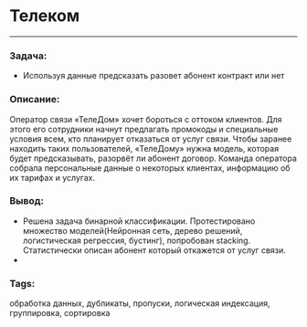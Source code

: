 # Телеком
---
### Задача:
- Используя данные предсказать разовет абонент контракт или нет  
### Описание:
Оператор связи «ТелеДом» хочет бороться с оттоком клиентов. Для этого его сотрудники начнут предлагать промокоды и специальные условия всем, кто планирует отказаться от услуг связи. Чтобы заранее находить таких пользователей, «ТелеДому» нужна модель, которая будет предсказывать, разорвёт ли абонент договор. Команда оператора собрала персональные данные о некоторых клиентах, информацию об их тарифах и услугах.

### Вывод:
- Решена задача бинарной классификации. Протестировано множество моделей(Нейронная сеть, дерево решений, логистическая регрессия, бустинг), попробован stacking. Статистически описан абонент который откажется от услуг связи. 
- 
### Tags:
обработка данных, дубликаты, пропуски, логическая индексация, группировка, сортировка
